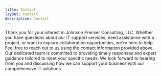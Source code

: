 ```yaml
---
title: Contact
layout: contact
description: Contact
---
```


Thank you for your interest in Johnson Premier Consulting, LLC. Whether you have questions about our IT support services, need assistance with a project, or want to explore collaboration opportunities, we're here to help. Feel free to reach out to us using the contact information provided above. Our dedicated team is committed to providing timely responses and expert guidance tailored to meet your specific needs. We look forward to hearing from you and discussing how we can support your business with our comprehensive IT solutions.
